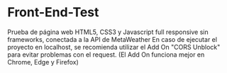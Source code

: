 # Front-End-Test
Prueba de página web HTML5, CSS3 y Javascript full responsive sin frameworks, conectada a la API de MetaWeather
En caso de ejecutar el proyecto en localhost, se recomienda utilizar el Add On "CORS Unblock" para evitar problemas con el request. (El Add On funciona mejor en Chrome, Edge y Firefox)

